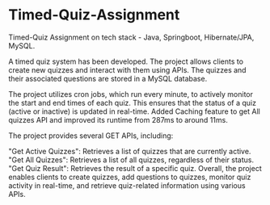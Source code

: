 # Timed-Quiz-Assignment
Timed-Quiz Assignment on tech stack - Java, Springboot, Hibernate/JPA, MySQL.


A timed quiz system has been developed. The project allows clients to create new quizzes and interact with them using APIs.
The quizzes and their associated questions are stored in a MySQL database.

The project utilizes cron jobs, which run every minute, to actively monitor the start and end times of each quiz. 
This ensures that the status of a quiz (active or inactive) is updated in real-time.
Added Caching feature to get All quizzes API and improved its runtime from 287ms to around 11ms.

The project provides several GET APIs, including:

"Get Active Quizzes": Retrieves a list of quizzes that are currently active.
"Get All Quizzes": Retrieves a list of all quizzes, regardless of their status.
"Get Quiz Result": Retrieves the result of a specific quiz.
Overall, the project enables clients to create quizzes, add questions to quizzes, monitor quiz activity in real-time, 
and retrieve quiz-related information using various APIs.
